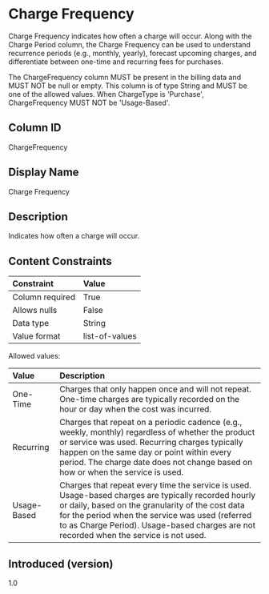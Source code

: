 # Charge Frequency

Charge Frequency indicates how often a charge will occur. Along with the Charge Period column, the Charge Frequency can be used to understand recurrence periods (e.g., monthly, yearly), forecast upcoming charges, and differentiate between one-time and recurring fees for purchases.

The ChargeFrequency column MUST be present in the billing data and MUST NOT be null or empty. This column is of type String and MUST be one of the allowed values. When ChargeType is 'Purchase', ChargeFrequency MUST NOT be 'Usage-Based'.

## Column ID

ChargeFrequency

## Display Name

Charge Frequency

## Description

Indicates how often a charge will occur.

## Content Constraints

| Constraint      | Value          |
|:---------------|:----------------|
| Column required | True           |
| Allows nulls    | False          |
| Data type       | String         |
| Value format    | list-of-values |

Allowed values:

| Value       | Description                   |
|:------------|:------------------------------|
| One-Time    | Charges that only happen once and will not repeat. One-time charges are typically recorded on the hour or day when the cost was incurred.  |
| Recurring   | Charges that repeat on a periodic cadence (e.g., weekly, monthly) regardless of whether the product or service was used. Recurring charges typically happen on the same day or point within every period. The charge date does not change based on how or when the service is used. |
| Usage-Based | Charges that repeat every time the service is used. Usage-based charges are typically recorded hourly or daily, based on the granularity of the cost data for the period when the service was used (referred to as Charge Period). Usage-based charges are not recorded when the service is not used.                    |

## Introduced (version)

1.0
